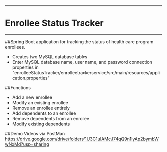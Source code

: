 ------------
# Enrollee Status Tracker
------------

##Spring Boot application for tracking the status of health care program enrollees.
- Creates two MySQL database tables
- Enter MySQL database name, user name, and password connection properties in "enrolleeStatusTracker/enrolleetrackerservice/src/main/resources/application.properties"

##Functions
- Add a new enrollee
- Modify an existing enrollee
- Remove an enrollee entirely
- Add dependents to an enrollee
- Remove dependents from an enrollee
- Modify existing dependents

##Demo Videos via PostMan
https://drive.google.com/drive/folders/1U3C1uIAMcJ74qQ9n1IyAp2bymbWwNxMd?usp=sharing
